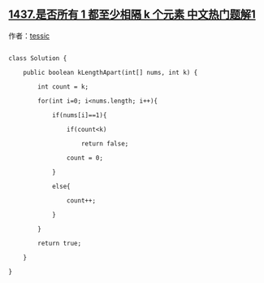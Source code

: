 ## [1437.是否所有 1 都至少相隔 k 个元素 中文热门题解1](https://leetcode.cn/problems/check-if-all-1s-are-at-least-length-k-places-away/solutions/100000/sao-miao-yi-bian-yu-0ji-shu-yu-1pan-duan-by-tessic)

作者：[tessic](https://leetcode.cn/u/tessic)

```
class Solution {
    public boolean kLengthApart(int[] nums, int k) {
        int count = k;
        for(int i=0; i<nums.length; i++){
            if(nums[i]==1){
                if(count<k)
                    return false;
                count = 0;
            }
            else{
                count++;
            }
        }
        return true;
    }
}
```
